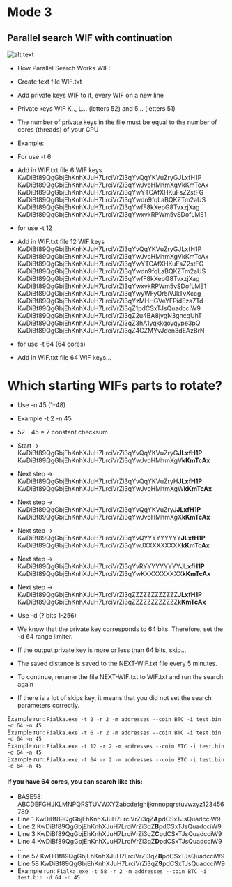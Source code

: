 # Mode 3
## Parallel search WIF with continuation
![alt text](https://raw.githubusercontent.com/phrutis/Fialka/main/Others/img/rotors.jpg "Fialka M-125")
- How Parallel Search Works WIF:
- Create text file WIF.txt
- Add private keys WIF to it, every WIF on a new line
- Private keys WIF K.., L... (letters 52) and 5... (letters 51)
- The number of private keys in the file must be equal to the number of cores (threads) of your CPU
- Example:

- For use -t 6</br>
- Add in WIF.txt file 6 WIF keys</br>
KwDiBf89QgGbjEhKnhXJuH7LrciVrZi3qYvQqYKVuZryGJLxfH1P </br>
KwDiBf89QgGbjEhKnhXJuH7LrciVrZi3qYwJvoHMhmXgVkKmTcAx </br>
KwDiBf89QgGbjEhKnhXJuH7LrciVrZi3qYwYTCAfXHKuFsZ2stFG </br>
KwDiBf89QgGbjEhKnhXJuH7LrciVrZi3qYwdn9fqLaBQKZTm2aUS </br>
KwDiBf89QgGbjEhKnhXJuH7LrciVrZi3qYwfF8kXepG8TvxzjXag </br>
KwDiBf89QgGbjEhKnhXJuH7LrciVrZi3qYwxvkRPWm5vSDofLME1 </br>

- for use -t 12 </br>
- Add in WIF.txt file 12 WIF keys</br>
KwDiBf89QgGbjEhKnhXJuH7LrciVrZi3qYvQqYKVuZryGJLxfH1P </br>
KwDiBf89QgGbjEhKnhXJuH7LrciVrZi3qYwJvoHMhmXgVkKmTcAx </br>
KwDiBf89QgGbjEhKnhXJuH7LrciVrZi3qYwYTCAfXHKuFsZ2stFG </br>
KwDiBf89QgGbjEhKnhXJuH7LrciVrZi3qYwdn9fqLaBQKZTm2aUS </br>
KwDiBf89QgGbjEhKnhXJuH7LrciVrZi3qYwfF8kXepG8TvxzjXag </br>
KwDiBf89QgGbjEhKnhXJuH7LrciVrZi3qYwxvkRPWm5vSDofLME1 </br>
KwDiBf89QgGbjEhKnhXJuH7LrciVrZi3qYwyWFyQr5iVJkTvXccg </br>
KwDiBf89QgGbjEhKnhXJuH7LrciVrZi3qYzMHHGVeYFPidEza7Td </br>
KwDiBf89QgGbjEhKnhXJuH7LrciVrZi3qZ1pdCSxTJsQuadcciW9 </br>
KwDiBf89QgGbjEhKnhXJuH7LrciVrZi3qZ2u4BA8jvgN3gncqUhT </br>
KwDiBf89QgGbjEhKnhXJuH7LrciVrZi3qZ3hA1yqkkqoyqype3pQ </br>
KwDiBf89QgGbjEhKnhXJuH7LrciVrZi3qZ4CZMYvJden3dEAzBrN </br>

- for use -t 64 (64 cores)</br>
- Add in WIF.txt file 64 WIF keys...</br>

# Which starting WIFs parts to rotate?
- Use -n 45 (1-48)</br>
- Example -t 2 -n 45</br>
- 52 - 45 = 7 constant сhecksum
- Start -></br>
KwDiBf89QgGbjEhKnhXJuH7LrciVrZi3qYvQqYKVuZryG**JLxfH1P** </br>
KwDiBf89QgGbjEhKnhXJuH7LrciVrZi3qYwJvoHMhmXgV**kKmTcAx** </br>
- Next step -></br>
KwDiBf89QgGbjEhKnhXJuH7LrciVrZi3qYvQqYKVuZryH**JLxfH1P** </br>
KwDiBf89QgGbjEhKnhXJuH7LrciVrZi3qYwJvoHMhmXgW**kKmTcAx** </br>
- Next step -></br>
KwDiBf89QgGbjEhKnhXJuH7LrciVrZi3qYvQqYKVuZryJ**JLxfH1P** </br>
KwDiBf89QgGbjEhKnhXJuH7LrciVrZi3qYwJvoHMhmXgX**kKmTcAx** </br>
- Next step -></br>
KwDiBf89QgGbjEhKnhXJuH7LrciVrZi3qYvQYYYYYYYYY**JLxfH1P** </br>
KwDiBf89QgGbjEhKnhXJuH7LrciVrZi3qYwJXXXXXXXXX**kKmTcAx** </br>
- Next step -></br>
KwDiBf89QgGbjEhKnhXJuH7LrciVrZi3qYvRYYYYYYYYY**JLxfH1P** </br>
KwDiBf89QgGbjEhKnhXJuH7LrciVrZi3qYwKXXXXXXXXX**kKmTcAx** </br>
- Next step -></br>
KwDiBf89QgGbjEhKnhXJuH7LrciVrZi3qZZZZZZZZZZZZ**JLxfH1P** </br>
KwDiBf89QgGbjEhKnhXJuH7LrciVrZi3qZZZZZZZZZZZZ**kKmTcAx** </br>

- Use -d (? bits 1-256) </br>
- We know that the private key corresponds to 64 bits. Therefore, set the -d 64 range limiter. </br>
- If the output private key is more or less than 64 bits, skip... </br>
- The saved distance is saved to the NEXT-WIF.txt file every 5 minutes. </br>
- To continue, rename the file NEXT-WIF.txt to WIF.txt and run the search again </br>
- If there is a lot of skips key, it means that you did not set the search parameters correctly. </br>

Example run: ```Fialka.exe -t 2 -r 2 -m addresses --coin BTC -i test.bin -d 64 -n 45``` </br>
Example run: ```Fialka.exe -t 6 -r 2 -m addresses --coin BTC -i test.bin -d 64 -n 45``` </br>
Example run: ```Fialka.exe -t 12 -r 2 -m addresses --coin BTC -i test.bin -d 64 -n 45``` </br>
Example run: ```Fialka.exe -t 64 -r 2 -m addresses --coin BTC -i test.bin -d 64 -n 45``` </br>

#### If you have 64 cores, you can search like this: </br>
- BASE58: ABCDEFGHJKLMNPQRSTUVWXYZabcdefghijkmnopqrstuvwxyz123456789 </br>
- Line 1 KwDiBf89QgGbjEhKnhXJuH7LrciVrZi3qZ**A**pdCSxTJsQuadcciW9 </br>
- Line 2 KwDiBf89QgGbjEhKnhXJuH7LrciVrZi3qZ**B**pdCSxTJsQuadcciW9 </br>
- Line 3 KwDiBf89QgGbjEhKnhXJuH7LrciVrZi3qZ**C**pdCSxTJsQuadcciW9 </br>
- Line 4 KwDiBf89QgGbjEhKnhXJuH7LrciVrZi3qZ**D**pdCSxTJsQuadcciW9 </br>
... </br>
- Line 57 KwDiBf89QgGbjEhKnhXJuH7LrciVrZi3qZ**8**pdCSxTJsQuadcciW9 </br>
- Line 58 KwDiBf89QgGbjEhKnhXJuH7LrciVrZi3qZ**9**pdCSxTJsQuadcciW9 </br>
- Example run: ```Fialka.exe -t 58 -r 2 -m addresses --coin BTC -i test.bin -d 64 -n 45``` </br>
